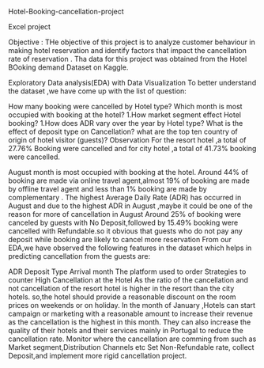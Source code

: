 Hotel-Booking-cancellation-project

Excel project

Objective :
THe objective of this project is to analyze customer behaviour in making hotel reservation and identify factors that impact the cancellation rate of reservation . Tha data for this project was obtained from the Hotel BOoking demand Dataset on Kaggle.

Exploratory Data analysis(EDA) with Data Visualization
To better understand the dataset ,we have come up with the list of question:

How many booking were cancelled by Hotel type?
Which month is most occupied with booking at the hotel? 1.How market segment effect Hotel booking? 1.How does ADR vary over the year by Hotel type?
What is the effect of deposit type on Cancellation?
what are the top ten country of origin of hotel visitor (guests)?
Observation
For the resort hotel ,a total of 27.76% Booking were cancelled and for city hotel ,a total of 41.73% booking were cancelled.

August month is most occupied with booking at the hotel.
Around 44% of booking are made via online travel agent,almost 19% of booking are made by offline travel agent and less than 1% booking are made by complementary .
The highest Average Daily Rate (ADR) has occurred in August and due to the highest ADR in August ,maybe it could be one of the reason for more of cancellation in August
Around 25% of booking were canceled by guests with No Deposit,followed by 15.49% booking were cancelled with Refundable.so it obvious that guests who do not pay any deposit while booking are likely to cancel more reservation
From our EDA,we have observed the following features in the dataset which helps in predicting cancellation from the guests are:

ADR
Deposit Type
Arrival month
The platform used to order
Strategies to counter High Cancellation at the Hotel
As the ratio of the cancellation and not cancellation of the resort hotel is higher in the resort than the city hotels. so,the hotel should provide a reasonable discount on the room prices on weekends or on holiday.
In the month of January ,Hotels can start campaign or marketing with a reasonable amount to increase their revenue as the cancellation is the highest in this month.
They can also increase the quality of their hotels and their services mainly in Portugal to reduce the cancellation rate.
Monitor where the cancellation are comming from such as Market segment,Distribution Channels etc
Set Non-Refundable rate, collect Deposit,and implement more rigid cancellation project.
